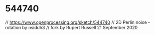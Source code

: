 # 544740
// https://www.openprocessing.org/sketch/544740 // 2D Perlin noise - rotation by nsiddh3  // fork by Rupert Russell 21 September 2020
